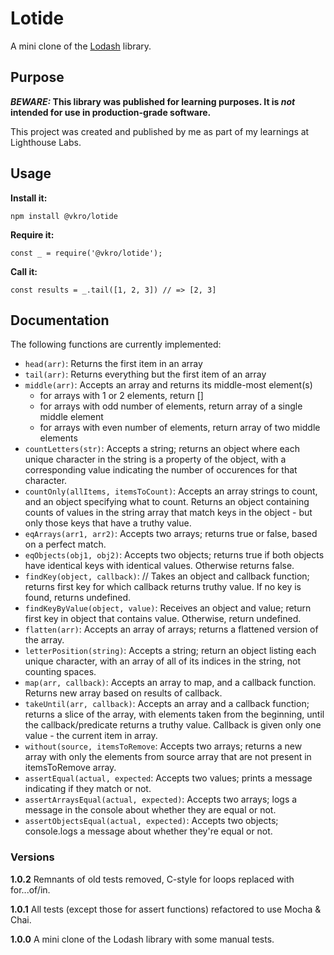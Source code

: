 # Lotide

A mini clone of the [Lodash](https://lodash.com) library.

## Purpose

**_BEWARE:_ This library was published for learning purposes. It is _not_ intended for use in production-grade software.**

This project was created and published by me as part of my learnings at Lighthouse Labs. 

## Usage

**Install it:**

`npm install @vkro/lotide`

**Require it:**

`const _ = require('@vkro/lotide');`

**Call it:**

`const results = _.tail([1, 2, 3]) // => [2, 3]`

## Documentation

The following functions are currently implemented:

* `head(arr)`: Returns the first item in an array
* `tail(arr)`: Returns everything but the first item of an array
*  `middle(arr)`: Accepts an array and returns its middle-most element(s)
      - for arrays with 1 or 2 elements, return []
      - for arrays with odd number of elements, return array of a single middle element
      - for arrays with even number of elements, return array of two middle elements
*  `countLetters(str)`: Accepts a string; returns an object where each unique character in the string is a property of the object, with a corresponding value indicating the number of occurences for that character.
*  `countOnly(allItems, itemsToCount)`: Accepts an array strings to count, and an object specifying what to count. Returns an object containing counts of values in the string array that match keys in the object - but only those keys that have a truthy value.
*  `eqArrays(arr1, arr2)`: Accepts two arrays; returns true or false, based on a perfect match. 
*  `eqObjects(obj1, obj2)`: Accepts two objects; returns true if both objects have identical keys with identical values. Otherwise returns false.
*  `findKey(object, callback)`: // Takes an object and callback function; returns first key for which callback returns truthy value. If no key is found, returns undefined.
*  `findKeyByValue(object, value)`: Receives an object and value; return first key in object that contains value. Otherwise, return undefined.
*  `flatten(arr)`: Accepts an array of arrays; returns a flattened version of the array.
*  `letterPosition(string)`: Accepts a string; return an object listing each unique character, with an array of all of its indices in the string, not counting spaces.
*  `map(arr, callback)`: Accepts an array to map, and a callback function. Returns new array based on results of callback.
*  `takeUntil(arr, callback)`: Accepts an array and a callback function; returns a slice of the array, with elements taken from the beginning, until the callback/predicate returns a truthy value. Callback is given only one value - the current item in array.
*  `without(source, itemsToRemove`: Accepts two arrays; returns a new array with only the elements from source array that are not present in itemsToRemove array.
*  `assertEqual(actual, expected`: Accepts two values; prints a message indicating if they match or not.
*  `assertArraysEqual(actual, expected)`: Accepts two arrays; logs a message in the console about whether they are equal or not.
*  `assertObjectsEqual(actual, expected)`: Accepts two objects; console.logs a message about whether they're equal or not.

### Versions

**1.0.2** Remnants of old tests removed, C-style for loops replaced with for...of/in.

**1.0.1** All tests (except those for assert functions) refactored to use Mocha & Chai. 

**1.0.0** A mini clone of the Lodash library with some manual tests.
